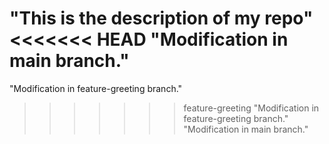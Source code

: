 "This is the description of my repo" 
<<<<<<< HEAD
"Modification in main branch." 
=======
"Modification in feature-greeting branch." 
>>>>>>> feature-greeting
"Modification in feature-greeting branch." 
"Modification in main branch." 
